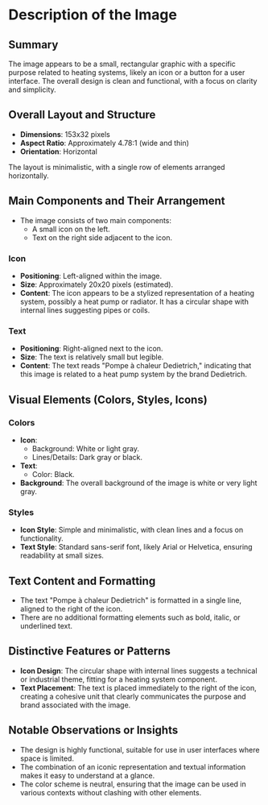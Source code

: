# Description of the Image

## Summary
The image appears to be a small, rectangular graphic with a specific purpose related to heating systems, likely an icon or a button for a user interface. The overall design is clean and functional, with a focus on clarity and simplicity.

## Overall Layout and Structure
- **Dimensions**: 153x32 pixels
- **Aspect Ratio**: Approximately 4.78:1 (wide and thin)
- **Orientation**: Horizontal

The layout is minimalistic, with a single row of elements arranged horizontally.

## Main Components and Their Arrangement
- The image consists of two main components:
  - A small icon on the left.
  - Text on the right side adjacent to the icon.

### Icon
- **Positioning**: Left-aligned within the image.
- **Size**: Approximately 20x20 pixels (estimated).
- **Content**: The icon appears to be a stylized representation of a heating system, possibly a heat pump or radiator. It has a circular shape with internal lines suggesting pipes or coils.

### Text
- **Positioning**: Right-aligned next to the icon.
- **Size**: The text is relatively small but legible.
- **Content**: The text reads "Pompe à chaleur Dedietrich," indicating that this image is related to a heat pump system by the brand Dedietrich.

## Visual Elements (Colors, Styles, Icons)
### Colors
- **Icon**:
  - Background: White or light gray.
  - Lines/Details: Dark gray or black.
- **Text**:
  - Color: Black.
- **Background**: The overall background of the image is white or very light gray.

### Styles
- **Icon Style**: Simple and minimalistic, with clean lines and a focus on functionality.
- **Text Style**: Standard sans-serif font, likely Arial or Helvetica, ensuring readability at small sizes.

## Text Content and Formatting
- The text "Pompe à chaleur Dedietrich" is formatted in a single line, aligned to the right of the icon.
- There are no additional formatting elements such as bold, italic, or underlined text.

## Distinctive Features or Patterns
- **Icon Design**: The circular shape with internal lines suggests a technical or industrial theme, fitting for a heating system component.
- **Text Placement**: The text is placed immediately to the right of the icon, creating a cohesive unit that clearly communicates the purpose and brand associated with the image.

## Notable Observations or Insights
- The design is highly functional, suitable for use in user interfaces where space is limited.
- The combination of an iconic representation and textual information makes it easy to understand at a glance.
- The color scheme is neutral, ensuring that the image can be used in various contexts without clashing with other elements.